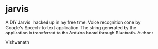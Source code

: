 # jarvis
A DIY Jarvis I hacked up in my free time.
Voice recognition done by Google's Speech-to-text application. The string generated by the application is transferred to the Arduino board through Bluetooth.
Author : 

Vishwanath
